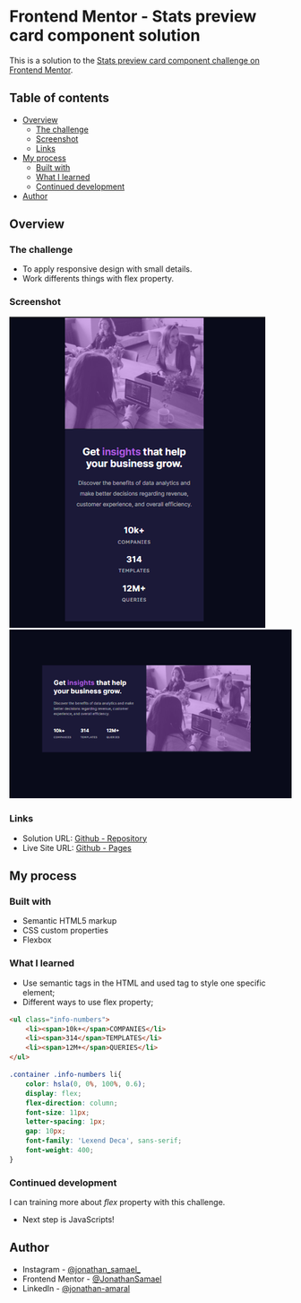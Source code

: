 # Frontend Mentor - Stats preview card component solution

This is a solution to the [Stats preview card component challenge on Frontend Mentor](https://www.frontendmentor.io/challenges/stats-preview-card-component-8JqbgoU62).

## Table of contents

- [Overview](#overview)
  - [The challenge](#the-challenge)
  - [Screenshot](#screenshot)
  - [Links](#links)
- [My process](#my-process)
  - [Built with](#built-with)
  - [What I learned](#what-i-learned)
  - [Continued development](#continued-development)
- [Author](#author)


## Overview

### The challenge

- To apply responsive design with small details.
- Work differents things with flex property.

### Screenshot

![Mobile](./images/Screenshot/Captura%20de%20tela%202022-10-19%20220240.png)
![Desktop](./images/Screenshot/Captura%20de%20tela%202022-10-19%20220318.png)


### Links

- Solution URL: [Github - Repository](https://your-solution-url.com)
- Live Site URL: [Github - Pages](https://your-live-site-url.com)

## My process

### Built with

- Semantic HTML5 markup
- CSS custom properties
- Flexbox

### What I learned

- Use semantic tags in the HTML and used <span> tag to style one specific element;
- Different ways to use flex property;

```html
<ul class="info-numbers">
    <li><span>10k+</span>COMPANIES</li>
    <li><span>314</span>TEMPLATES</li>
    <li><span>12M+</span>QUERIES</li>
</ul>
```
```css
.container .info-numbers li{
    color: hsla(0, 0%, 100%, 0.6);
    display: flex;
    flex-direction: column;
    font-size: 11px;
    letter-spacing: 1px;
    gap: 10px;
    font-family: 'Lexend Deca', sans-serif;
    font-weight: 400;
}
```

### Continued development

I can training more about _flex_ property with this challenge.
- Next step is JavaScripts!

## Author

- Instagram - [@jonathan_samael_](https://www.instagram.com/jonathan_samael_/)
- Frontend Mentor - [@JonathanSamael](https://www.frontendmentor.io/profile/JonathanSamael)
- LinkedIn - [@jonathan-amaral](https://www.linkedin.com/in/jonathan-amaral/)
